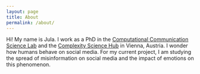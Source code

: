 ```yaml
---
layout: page
title: About
permalink: /about/
---
```


Hi! My name is Jula. I work as a PhD in the [Computational Communication Science Lab](https://compcommlab.univie.ac.at/) and the [Complexity Science Hub](https://csh.ac.at/) in Vienna, Austria.
I wonder how humans behave on social media. For my current project, I am studying the spread of misinformation on social media and the impact of emotions on this phenomenon.
